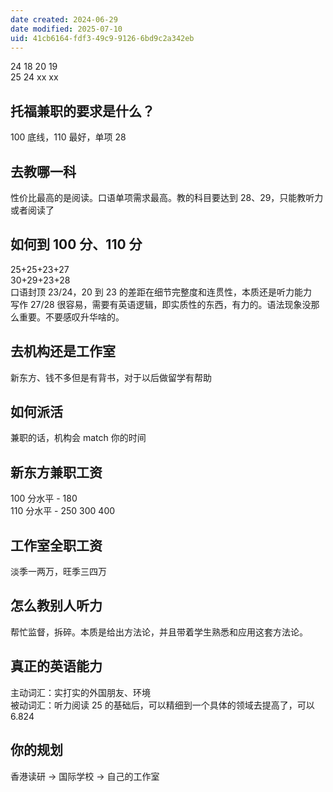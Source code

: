 ```yaml
---
date created: 2024-06-29
date modified: 2025-07-10
uid: 41cb6164-fdf3-49c9-9126-6bd9c2a342eb
---
```


24 18 20 19  
25 24 xx xx

## 托福兼职的要求是什么？

100 底线，110 最好，单项 28

## 去教哪一科

性价比最高的是阅读。口语单项需求最高。教的科目要达到 28、29，只能教听力或者阅读了

## 如何到 100 分、110 分

25+25+23+27  
30+29+23+28  
口语封顶 23/24，20 到 23 的差距在细节完整度和连贯性，本质还是听力能力  
写作 27/28 很容易，需要有英语逻辑，即实质性的东西，有力的。语法现象没那么重要。不要感叹升华啥的。

## 去机构还是工作室

新东方、钱不多但是有背书，对于以后做留学有帮助

## 如何派活

兼职的话，机构会 match 你的时间

## 新东方兼职工资

100 分水平 - 180  
110 分水平 - 250 300 400

## 工作室全职工资

淡季一两万，旺季三四万

## 怎么教别人听力

帮忙监督，拆碎。本质是给出方法论，并且带着学生熟悉和应用这套方法论。

## 真正的英语能力

主动词汇：实打实的外国朋友、环境  
被动词汇：听力阅读 25 的基础后，可以精细到一个具体的领域去提高了，可以 6.824

## 你的规划

香港读研 -> 国际学校 -> 自己的工作室
